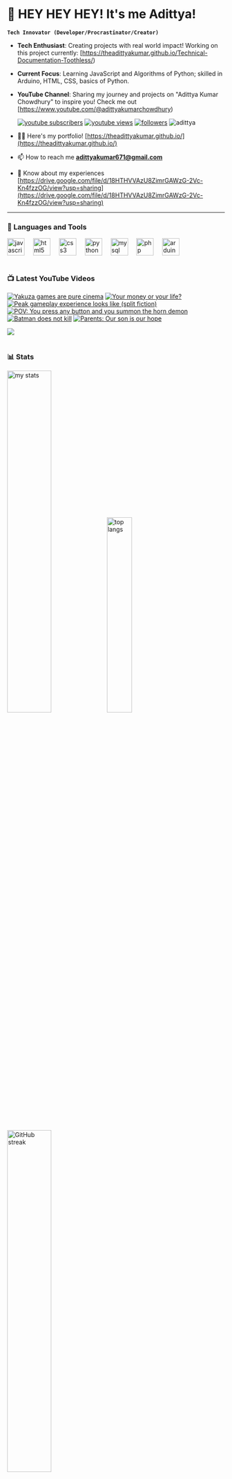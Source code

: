 # 👑 HEY HEY HEY! It's me Adittya!

**`Tech Innovator (Developer/Procrastinator/Creator)`**

- **Tech Enthusiast**: Creating projects with real world impact! Working on this project currently: [https://theadittyakumar.github.io/Technical-Documentation-Toothless/)
- **Current Focus**: Learning JavaScript and Algorithms of Python; skilled in Arduino, HTML, CSS, basics of Python.
- **YouTube Channel**: Sharing my journey and projects on "Adittya Kumar Chowdhury" to inspire you! Check me out [https://www.youtube.com/@adittyakumarchowdhury) 

   <p align="left">
      <a href="https://www.youtube.com/channel/UCu68HfYtlcXFI7kNhnSdspA?sub_confirmation=1">
         <img alt="youtube subscribers" title="Subscribe to my YouTube channel" src="https://custom-icon-badges.demolab.com/youtube/channel/subscribers/UCu68HfYtlcXFI7kNhnSdspA?color=%23E05D44&label=SUBSCRIBE&logo=video&logoColor=white&style=for-the-badge&labelColor=CE4630"/></a> 
      <a href="https://www.youtube.com/c/adittyakumarchowdhury">
         <img alt="youtube views" title="YouTube views" src="https://custom-icon-badges.demolab.com/youtube/channel/views/UCu68HfYtlcXFI7kNhnSdspA?color=%23E1AD0E&logo=eye&logoColor=white&style=for-the-badge&labelColor=C79600"/></a> 
      <a href="https://github.com/TheAdittyaKumar?tab=followers">
         <img alt="followers" title="Follow me on Github" src="https://custom-icon-badges.demolab.com/github/followers/TheAdittyaKumar?color=236ad3&labelColor=1155ba&style=for-the-badge&logo=person-add&label=Follow&logoColor=white"/></a>
      <img src="https://komarev.com/ghpvc/?username=TheAdittyaKumar&label=Profile%20views&color=0e75b6&style=flat" alt="adittya" />
   </p>


- 👨‍💻 Here's my portfolio! [https://theadittyakumar.github.io/](https://theadittyakumar.github.io/)

- 📫 How to reach me **adittyakumar671@gmail.com**

- 📄 Know about my experiences [https://drive.google.com/file/d/18HTHVVAzU8ZimrGAWzG-2Vc-Kn4fzzOG/view?usp=sharing](https://drive.google.com/file/d/18HTHVVAzU8ZimrGAWzG-2Vc-Kn4fzzOG/view?usp=sharing)

---

### 🧰 Languages and Tools

<div align="left">
  <img src="https://cdn.jsdelivr.net/gh/devicons/devicon/icons/javascript/javascript-original.svg" height="40" alt="javascript logo"  />
  <img width="12" />
  <img src="https://cdn.jsdelivr.net/gh/devicons/devicon/icons/html5/html5-original.svg" height="40" alt="html5 logo"  />
  <img width="12" />
  <img src="https://cdn.jsdelivr.net/gh/devicons/devicon/icons/css3/css3-original.svg" height="40" alt="css3 logo"  />
  <img width="12" />
  <img src="https://cdn.jsdelivr.net/gh/devicons/devicon/icons/python/python-original.svg" height="40" alt="python logo"  />
  <img width="12" />
  <img src="https://cdn.jsdelivr.net/gh/devicons/devicon/icons/mysql/mysql-original.svg" height="40" alt="mysql logo"  />
  <img width="12" />
  <img src="https://cdn.jsdelivr.net/gh/devicons/devicon/icons/php/php-original.svg" height="40" alt="php logo"  />
  <img width="12" />
  <img src="https://cdn.jsdelivr.net/gh/devicons/devicon/icons/arduino/arduino-original.svg" height="40" alt="arduino logo"  />
</div>


#

### 📺 Latest YouTube Videos

<!-- BEGIN YOUTUBE-CARDS -->
[![Yakuza games are pure cinema](https://ytcards.demolab.com/?id=BwzYcVbXang&title=Yakuza+games+are+pure+cinema&lang=en&timestamp=1745427992&background_color=%230d1117&title_color=%23ffffff&stats_color=%23dedede&max_title_lines=1&width=250&border_radius=5 "Yakuza games are pure cinema")](https://www.youtube.com/watch?v=BwzYcVbXang)
[![Your money or your life?](https://ytcards.demolab.com/?id=RNyKgc29uyc&title=Your+money+or+your+life%3F&lang=en&timestamp=1745356177&background_color=%230d1117&title_color=%23ffffff&stats_color=%23dedede&max_title_lines=1&width=250&border_radius=5 "Your money or your life?")](https://www.youtube.com/watch?v=RNyKgc29uyc)
[![Peak gameplay experience looks like (split fiction)](https://ytcards.demolab.com/?id=171cx-DRpO8&title=Peak+gameplay+experience+looks+like+%28split+fiction%29&lang=en&timestamp=1745310751&background_color=%230d1117&title_color=%23ffffff&stats_color=%23dedede&max_title_lines=1&width=250&border_radius=5 "Peak gameplay experience looks like (split fiction)")](https://www.youtube.com/watch?v=171cx-DRpO8)
[![POV: You press any button and you summon the horn demon](https://ytcards.demolab.com/?id=_jb25DPghcE&title=POV%3A+You+press+any+button+and+you+summon+the+horn+demon&lang=en&timestamp=1745301392&background_color=%230d1117&title_color=%23ffffff&stats_color=%23dedede&max_title_lines=1&width=250&border_radius=5 "POV: You press any button and you summon the horn demon")](https://www.youtube.com/watch?v=_jb25DPghcE)
[![Batman does not kill](https://ytcards.demolab.com/?id=3PbUba-1mZw&title=Batman+does+not+kill&lang=en&timestamp=1745272918&background_color=%230d1117&title_color=%23ffffff&stats_color=%23dedede&max_title_lines=1&width=250&border_radius=5 "Batman does not kill")](https://www.youtube.com/watch?v=3PbUba-1mZw)
[![Parents: Our son is our hope](https://ytcards.demolab.com/?id=OP1nvftQDbw&title=Parents%3A+Our+son+is+our+hope&lang=en&timestamp=1745267950&background_color=%230d1117&title_color=%23ffffff&stats_color=%23dedede&max_title_lines=1&width=250&border_radius=5 "Parents: Our son is our hope")](https://www.youtube.com/watch?v=OP1nvftQDbw)
<!-- END YOUTUBE-CARDS -->

[<img src="https://custom-icon-badges.demolab.com/badge/-Subscribe%20For%20More-red?style=for-the-badge&logo=video&logoColor=white"/>](https://www.youtube.com/channel/UCu68HfYtlcXFI7kNhnSdspA?sub_confirmation=1)

#

### 📊 Stats

<div align="left">
  <img alt="my stats" width="45%" src="https://github-readme-stats.vercel.app/api?username=TheAdittyaKumar&show_icons=true&hide_border=true&theme=vision-friendly-dark" />
  <img alt="top langs" width="34%" src="https://github-readme-stats.vercel.app/api/top-langs/?username=TheAdittyaKumar&layout=compact&hide_border=true&theme=vision-friendly-dark" />
  <img alt="GitHub streak" width="45%" src="https://github-readme-streak-stats.herokuapp.com/?user=TheAdittyaKumar&theme=vision-friendly-dark&hide_border=true" />

</div>



<!-- ![GitHub Streak](https://streak-stats.demolab.com?user=TheAdittyaKumar&theme=swift&border_radius=4.5) -->
#

